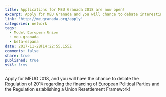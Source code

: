 ```yaml
---
title: Applications for MEU Granada 2018 are now open!
excerpt: Apply for MEU Granada and you will chance to debate interesting topics!
link: 'http://meugranada.org/apply'
categories: network
tags:
  - Model European Union
  - meu-granada
  - beta-espana
date: 2017-11-28T14:22:55.155Z
comments: false
share: true
published: true
edit: true
---
```

Apply for MEUG 2018, and you will have the chance to debate the Regulation of 2014 regarding the financing of European Political Parties and the Regulation establishing a Union Resettlement Framework!

